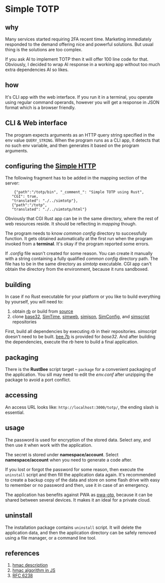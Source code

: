 # Simple TOTP

## why

Many services started requiring 2FA recent time. Marketing immediately responded to the demand
offering nice and powerful solutions. But usual thing is the solutions are too complex.

If you ask AI to implement TOTP then it will offer 100 line code for that. Obviously,
I decided to wrap AI response in a working app without too much extra dependencies AI so likes.

## how
It's CLI app with the web interface. If you run it in a terminal, you operate using regular command
operands, however you will get a response in JSON format which is a browser friendly.

## CLI & Web interface
The program expects arguments as an HTTP query string specified in the env value `QUERY_STRING`. When the program
runs as a CLI app, it detects that no such env variable, and then generates it based on the program arguments.

## configuring the [Simple HTTP](https://github.com/vernisaz/simhttp)
The following fragment has to be added in the mapping section of the server:
```
    {"path":"/totp/bin", "_comment_": "Simple TOTP using Rust",
   "CGI": true,
   "translated": "./../simtotp"},
   {"path":"/totp",
   "translated": "./../simtotp/html"}
```
Obviously that CGI Rust app can be in the same directory, where the rest of web resources reside. It should be
reflecting in *mapping* though.

The program needs to know *common config* directory to successfully function. It gets obtained automatically at
the first run when the program invoked from a **terminal**. It's okay if the program reported some errors.

If _.config_ file wasn't created for some reason. You can create it manually with a string 
containing a fully qualified _common config_ directory path. 
The file has to be in the same directory as *simtotp* executable. CGI app can't obtain the directory
from the environment, because it runs sandboxed.

## building
In case if no Rust executable for your platform or you like to build everything by yourself, you will need to:

1. obtain [rb](https://github.com/vernisaz/rust_bee/releases/tag/v1.15.01) or build from [source](https://github.com/vernisaz/rust_bee)
2. clone [base32](https://github.com/andreasots/base32/tree/master), [SimTime](https://github.com/vernisaz/simtime),
[simweb](https://github.com/vernisaz/simweb),
[simjson](https://github.com/vernisaz/simjson), [SimConfig](https://github.com/vernisaz/simconfig),
and [simscript](https://github.com/vernisaz/simscript) repositories

First, build all dependencies by executing _rb_ in their repositories. _simscript_ doesn't need to be built. [bee.7b](https://github.com/vernisaz/simtotp/blob/master/dep%20crates/README.md)
is provided for _base32_. And after building the dependencies, execute the _rb_ here to build a final application.

## packaging
There is the **RustBee** script target – `package` for a convenient packaging of the application.
You sill may need to edit the _env.conf_
after unzipping the package to avoid a port conflict.

## accessing
An access URL looks like: `http://localhost:3000/totp/`, the ending slash is essential.

## usage
The password is used for encryption of the stored data. Select any, and then use it when work with the application. 

The secret is stored under **namespace/account**. Select **namespace/account** when you 
need to generate a code after.

If you lost or forgot the password for some reason, then execute the `uninstall` script and then fill the
application data again. It's recommended to create a backup copy of the data and store 
on some flash drive with easy to remember or no password and then, use it in case of an emergency.

The application has benefits against PWA as [pwa-otp](https://github.com/maxerenberg/pwa-otp), because
it can be shared between several devices. It makes it an ideal for a private cloud.


## uninstall
The installation package contains `uninstall` script. It will delete the application data, and then 
the application directory can be safely removed using a file manager, or a command line tool.

## references
1. [hmac description](https://en.wikipedia.org/wiki/HMAC)
2. [hmac algorithm in JS](https://gist.github.com/stevendesu/2d52f7b5e1f1184af3b667c0b5e054b8)
3. [RFC 6238](https://datatracker.ietf.org/doc/html/rfc6238)